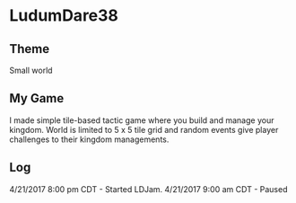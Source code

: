 # LudumDare38

## Theme
Small world

## My Game
I made simple tile-based tactic game where you build and manage your kingdom. World is limited to 5 x 5 tile grid and random events give player challenges to their kingdom managements.

## Log
4/21/2017 8:00 pm CDT - Started LDJam.
4/21/2017 9:00 am CDT - Paused
